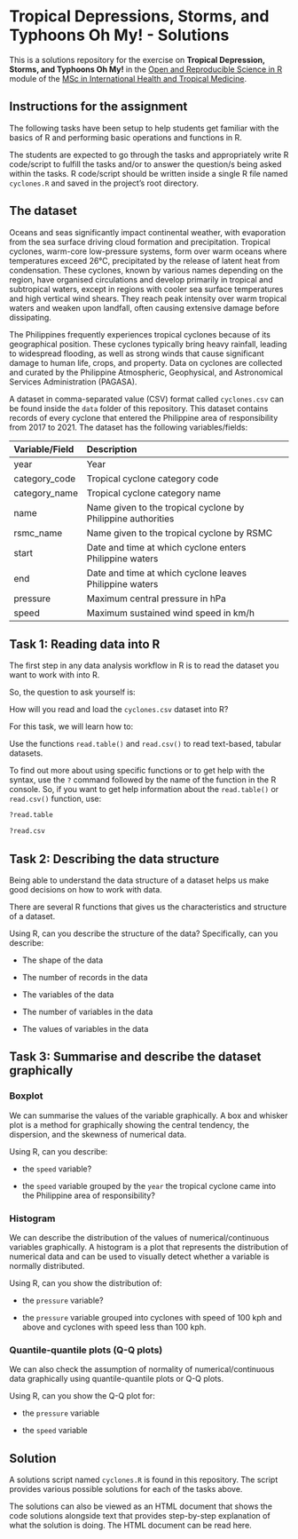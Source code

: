 # Tropical Depressions, Storms, and Typhoons Oh My! - Solutions

This is a solutions repository for the exercise on **Tropical Depression, Storms, and Typhoons Oh My!** in the [Open and Reproducible Science in R](https://oxford-ihtm.io/teaching) module of the [MSc in International Health and Tropical Medicine](https://www.tropicalmedicine.ox.ac.uk/study-with-us/msc-ihtm).

## Instructions for the assignment

The following tasks have been setup to help students get familiar with the basics of R and performing basic operations and functions in R.

The students are expected to go through the tasks and appropriately write R code/script to fulfill the tasks and/or to answer the question/s being asked within the tasks. R code/script should be written inside a single R file named `cyclones.R` and saved in the project’s root directory.

## The dataset

Oceans and seas significantly impact continental weather, with evaporation from the sea surface driving cloud formation and precipitation. Tropical cyclones, warm-core low-pressure systems, form over warm oceans where temperatures exceed 26°C, precipitated by the release of latent heat from condensation. These cyclones, known by various names depending on the region, have organised circulations and develop primarily in tropical and subtropical waters, except in regions with cooler sea surface temperatures and high vertical wind shears. They reach peak intensity over warm tropical waters and weaken upon landfall, often causing extensive damage before dissipating.

The Philippines frequently experiences tropical cyclones because of its geographical position. These cyclones typically bring heavy rainfall, leading to widespread flooding, as well as strong winds that cause significant damage to human life, crops, and property. Data on cyclones are collected and curated by the Philippine Atmospheric, Geophysical, and Astronomical Services Administration (PAGASA).

A dataset in comma-separated value (CSV) format called `cyclones.csv` can be found inside the `data` folder of this repository. This dataset contains records of every cyclone that entered the Philippine area of responsibility from 2017 to 2021. The dataset has the following variables/fields:

**Variable/Field** | **Description**
:---               | :---
year               | Year
category_code      | Tropical cyclone category code
category_name      | Tropical cyclone category name
name               | Name given to the tropical cyclone by Philippine authorities
rsmc_name          | Name given to the tropical cyclone by RSMC
start              | Date and time at which cyclone enters Philippine waters
end                | Date and time at which cyclone leaves Philippine waters
pressure           | Maximum central pressure in hPa
speed              | Maximum sustained wind speed in km/h

## Task 1: Reading data into R

The first step in any data analysis workflow in R is to read the dataset you want to work with into R.

So, the question to ask yourself is:

How will you read and load the `cyclones.csv` dataset into R?

For this task, we will learn how to:

Use the functions `read.table()` and `read.csv()` to read text-based, tabular datasets.

To find out more about using specific functions or to get help with the syntax, use the `?` command followed by the name of the function in the R console. So, if you want to get help information about the `read.table()` or `read.csv()` function, use:

```R
?read.table
```

```R
?read.csv
```

## Task 2: Describing the data structure
Being able to understand the data structure of a dataset helps us make good decisions on how to work with data.

There are several R functions that gives us the characteristics and structure of a dataset.

Using R, can you describe the structure of the data? Specifically, can you describe:

* The shape of the data

* The number of records in the data

* The variables of the data

* The number of variables in the data

* The values of variables in the data


## Task 3: Summarise and describe the dataset graphically

### Boxplot

We can summarise the values of the variable graphically. A box and whisker plot is a method for graphically showing the central tendency, the dispersion, and the skewness of numerical data.

Using R, can you describe:

* the `speed` variable?

* the `speed` variable grouped by the `year` the tropical cyclone came into the Philippine area of responsibility?

### Histogram

We can describe the distribution of the values of numerical/continuous variables graphically. A histogram is a plot that represents the distribution of numerical data and can be used to visually detect whether a variable is normally distributed.

Using R, can you show the distribution of:

* the `pressure` variable?

* the `pressure` variable grouped into cyclones with speed of 100 kph and above and cyclones with speed less than 100 kph.

### Quantile-quantile plots (Q-Q plots)

We can also check the assumption of normality of numerical/continuous data graphically using quantile-quantile plots or Q-Q plots.

Using R, can you show the Q-Q plot for:

* the `pressure` variable

* the `speed` variable

## Solution

A solutions script named `cyclones.R` is found in this repository. The script provides various possible solutions for each of the tasks above.

The solutions can also be viewed as an HTML document that shows the code solutions alongside text that provides step-by-step explanation of what the solution is doing. The HTML document can be read here.
